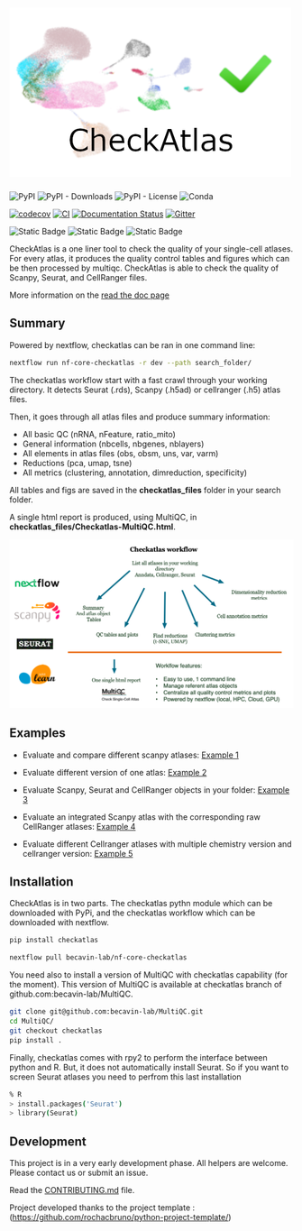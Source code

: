 # ![CheckAtlas](docs/images/checkatlas_logo.png) 


![PyPI](https://img.shields.io/pypi/v/checkatlas)
![PyPI - Downloads](https://img.shields.io/pypi/dw/checkatlas)
![PyPI - License](https://img.shields.io/pypi/l/checkatlas)
![Conda](https://img.shields.io/conda/pn/bioconda/checkatlas)

[![codecov](https://codecov.io/gh/becavin-lab/checkatlas/branch/main/graph/badge.svg?token=checkatlas_token_here)](https://codecov.io/gh/becavin-lab/checkatlas)
[![CI](https://github.com/becavin-lab/checkatlas/actions/workflows/tests.yml/badge.svg)](https://github.com/becavin-lab/checkatlas/actions/workflows/tests.yml)
[![Documentation Status](https://readthedocs.org/projects/checkatlas/badge/?version=latest)](https://checkatlas.readthedocs.io/en/latest/?badge=latest)
[![Gitter](https://badges.gitter.im/checkatlas/checkatlas.svg)](https://app.gitter.im/#/room/!KpJcsVTOlGjwJgtLwF:gitter.im)

![Static Badge](https://img.shields.io/badge/Packaging-Poetry-blue)
![Static Badge](https://img.shields.io/badge/Docs-Mkdocs-red)
![Static Badge](https://img.shields.io/badge/Linting-flake8%20black%20mypy-yellow)

CheckAtlas is a one liner tool to check the quality of your single-cell atlases. For every atlas, it produces the
quality control tables and figures which can be then processed by multiqc. CheckAtlas is able to check the quality of Scanpy, Seurat,
and CellRanger files.

More information on the [read the doc page](https://checkatlas.readthedocs.io/en/latest/)


## Summary

Powered by nextflow, checkatlas can be ran in one command line:

```bash
nextflow run nf-core-checkatlas -r dev --path search_folder/
```

The checkatlas workflow start with a fast crawl through your working directory. It detects Seurat (.rds), Scanpy (.h5ad) or cellranger (.h5) atlas files.

Then, it goes through all atlas files and produce summary information:

- All basic QC (nRNA, nFeature, ratio_mito)
- General information (nbcells, nbgenes, nblayers)
- All elements in atlas files (obs, obsm, uns, var, varm)
- Reductions (pca, umap, tsne)
- All metrics (clustering, annotation, dimreduction, specificity)

All tables and figs are saved in the **checkatlas_files** folder in your search folder.

A single html report is produced, using MultiQC, in **checkatlas_files/Checkatlas-MultiQC.html**.

![Checkatlas workflow](docs/images/checkatlas_workflow.png)


## Examples

- Evaluate and compare different scanpy atlases:
[Example 1](https://checkatlas.readthedocs.io/en/latest/examples/CheckAtlas_example_1/Checkatlas_MultiQC.html)

- Evaluate different version of one atlas:
[Example 2](https://checkatlas.readthedocs.io/en/latest/examples/CheckAtlas_example_2/Checkatlas_MultiQC.html)

- Evaluate Scanpy, Seurat and CellRanger objects in your folder:
[Example 3](https://checkatlas.readthedocs.io/en/latest/examples/CheckAtlas_example_3/Checkatlas_MultiQC.html)

- Evaluate an integrated Scanpy atlas with the corresponding raw CellRanger atlases:
[Example 4](https://checkatlas.readthedocs.io/en/latest/examples/CheckAtlas_example_4/Checkatlas_MultiQC.html)

- Evaluate different Cellranger atlases with multiple chemistry version and cellranger version:
[Example 5](https://checkatlas.readthedocs.io/en/latest/examples/CheckAtlas_example_5/Checkatlas_MultiQC.html)


## Installation

CheckAtlas is in two parts. The checkatlas pythn module which can be downloaded with PyPi, and the checkatlas workflow which can be downloaded with nextflow.

```bash
pip install checkatlas
```

```bash
nextflow pull becavin-lab/nf-core-checkatlas
```

You need also to install a version of MultiQC with checkatlas capability (for the moment). This version of MultiQC is available at checkatlas branch of github.com:becavin-lab/MultiQC.

```bash
git clone git@github.com:becavin-lab/MultiQC.git
cd MultiQC/
git checkout checkatlas
pip install .
```

Finally, checkatlas comes with rpy2 to perform the interface between python and R. But, it does not automatically install Seurat. So if you want to screen Seurat atlases you need to perfrom this last installation

```bash
% R
> install.packages('Seurat')
> library(Seurat)
```


## Development

This project is in a very early development phase. All helpers are welcome. Please contact us or submit an issue.

Read the [CONTRIBUTING.md](docs/contributing.md) file.


Project developed thanks to the project template : (https://github.com/rochacbruno/python-project-template/)

